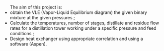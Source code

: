 <ul>
The aim of this project is:
<li>obtain the VLE (Vapor-Liquid Equilibrium diagram) the given binary mixture at the given pressures ;</li>
<li> Calculate the temperatures, number of stages, distillate and residue flow rates for a distillation tower working under a specific pressure and feed conditions ;</li>
<li> Design heat exchanger using appropriate correlation and using a software (Aspen).</li>
</ul>
